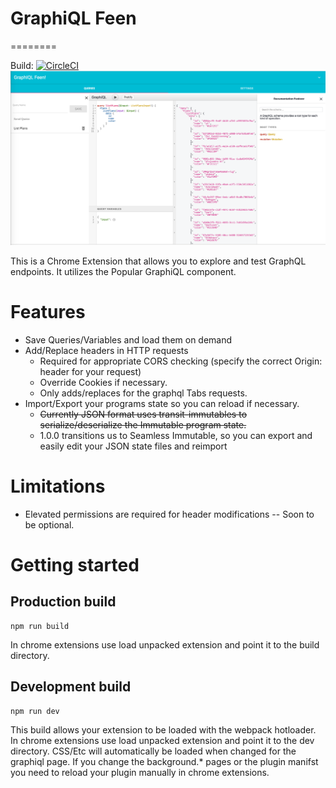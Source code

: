 # GraphiQL Feen
========

Build: [![CircleCI](https://circleci.com/gh/bpatters/graphiql-feen.svg?style=svg&circle-token=c5c2f5ae3dad16a2a659f4f6a9336c42deb7d9a6)](https://circleci.com/gh/bpatters/graphiql-feen)
[![](docs/images/ScreenShot.png)]()


This is a Chrome Extension that allows you to explore and test GraphQL endpoints. It utilizes the Popular GraphiQL component.

# Features

- Save Queries/Variables and load them on demand
- Add/Replace headers in HTTP requests
  - Required for appropriate CORS checking (specify the correct Origin: header for your request)
  - Override Cookies if necessary.
  - Only adds/replaces for the graphql Tabs requests.
- Import/Export your programs state so you can reload if necessary.
  - ~~Currently JSON format uses transit-immutables to serialize/deserialize the Immutable program state.~~
  - 1.0.0 transitions us to Seamless Immutable, so you can export and easily edit your JSON state files and reimport

# Limitations
- Elevated permissions are required for header modifications -- Soon to be optional.

# Getting started

## Production build
```
npm run build
```

In chrome extensions use load unpacked extension and point it to the build directory.

## Development build

```
npm run dev
```
This build allows your extension to be loaded with the webpack hotloader.
In chrome extensions use load unpacked extension and point it to the dev directory.
CSS/Etc will automatically be loaded when changed for the graphiql page. If you change the background.* pages or the
plugin manifst you need to reload your plugin manually in chrome extensions.
